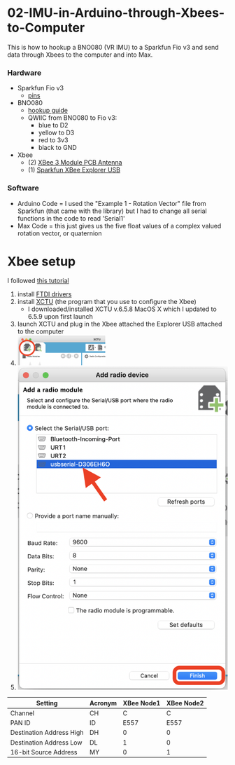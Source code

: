 # 02-IMU-in-Arduino-through-Xbees-to-Computer

This is how to hookup a BNO080 (VR IMU) to a Sparkfun Fio v3 and send data through Xbees to the computer and into Max.

### Hardware
- Sparkfun Fio v3
  - [pins](https://learn.sparkfun.com/tutorials/pro-micro--fio-v3-hookup-guide/hardware-overview-fio-v3)
- BNO080
  - [hookup guide](https://learn.sparkfun.com/tutorials/qwiic-vr-imu-bno080-hookup-guide)
  - QWIIC from BNO080 to Fio v3:
    - blue to D2
    - yellow to D3
    - red to 3v3
    - black to GND
- Xbee
  - (2) [XBee 3 Module PCB Antenna](https://www.sparkfun.com/products/15126)
  - (1) [Sparkfun XBee Explorer USB](https://www.sparkfun.com/products/11812)

### Software
- Arduino Code = I used the "Example 1 - Rotation Vector" file from Sparkfun (that came with the library) but I had to change all serial functions in the code to read 'Serial1'
- Max Code = this just gives us the five float values of a complex valued rotation vector, or quaternion

# Xbee setup

I followed [this tutorial](https://learn.sparkfun.com/tutorials/exploring-xbees-and-xctu#configuring-networks)

1. install [FTDI drivers](https://ftdichip.com/drivers/vcp-drivers/)
2. install [XCTU](https://hub.digi.com/support/products/xctu/) (the program that you use to configure the Xbee)
    - I downloaded/installed XCTU v.6.5.8 MacOS X which I updated to 6.5.9 upon first launch
3. launch XCTU and plug in the Xbee attached the Explorer USB attached to the computer
4. <img src="/media/XCTU_add-xbee.png" width="200">
5. ![choose usb](/media/XCTU_choose-usb.png)

| Setting  | Acronym | XBee Node1 | XBee Node2 |
| ------------- | ------------- | ------------- | ------------- |
| Channel  | CH  | C | C |
| PAN ID | ID | E557 | E557 |
| Destination Address High | DH | 0 | 0 |
| Destination Address Low | DL | 1 | 0 |
| 16-bit Source Address | MY | 0 |1 |
